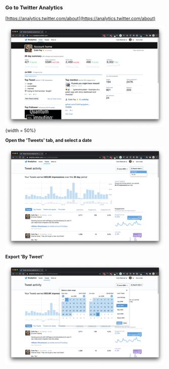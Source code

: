 
### Go to Twitter Analytics

[https://analytics.twitter.com/about](https://analytics.twitter.com/about)

![](app/www/home.png){width = 50%}

**Open the 'Tweets' tab, and select a date**

![](app/www/bytweet.png)

**Export 'By Tweet'**

![](app/www/date.png)
